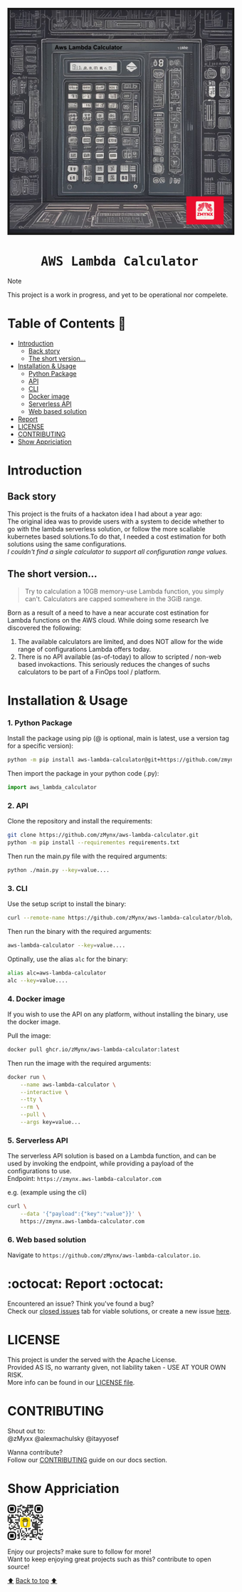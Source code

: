 <a name="top"></a>

<p align="center">
<img src="./docs/assets/IMG_0416.PNG" alt="aws-lambda-calculator" height="500" width="500" border="5"/>
</p>
<h1 align="center"><samp> AWS Lambda Calculator</samp></h1>

> [!NOTE]
> This project is a work in progress, and yet to be operational nor compelete.

# Table of Contents :bookmark_tabs:

- [Introduction](#introduction)
  - [Back story](#back-story)
  - [The short version...](#the-short-version)
- [Installation & Usage](#installation--usage)
  - [Python Package](#1-python-package)
  - [API](#2-api)
  - [CLI](#3-cli)
  - [Docker image](#4-docker-image)
  - [Serverless API](#5-serverless-api)
  - [Web based solution](#6-web-based-solution)
- [Report](#octocat-report-octocat)
- [LICENSE](#license)
- [CONTRIBUTING](#contributing)
- [Show Appriciation](#show-appriciation)

# Introduction

## Back story

This project is the fruits of a hackaton idea I had about a year ago:\
The original idea was to provide users with a system to decide whether to go with the lambda serverless solution, or follow the more scallable kubernetes based solutions\.To do that, I needed a cost estimation for both solutions using the same configurations.\
_I couldn't find a single calculator to support all configuration range values._

## The short version...

> Try to calculation a 10GB memory-use Lambda function, you simply can't. Calculators are capped somewhere in the 3GiB range.

Born as a result of a need to have a near accurate cost estination for Lambda functions on the AWS cloud. While doing some research Ive discovered the following:

1. The available calculators are limited, and does NOT allow for the wide range of configurations Lambda offers today.
2. There is no API available (as-of-today) to allow to scripted / non-web based invokactions. This seriously reduces the changes of suchs calculators to be part of a FinOps tool / platform.

# Installation & Usage

### 1. Python Package

Install the package using pip (@<version> is optional, main is latest, use a version tag for a specific version):

```bash
python -m pip install aws-lambda-calculator@git+https://github.com/zmynx/aws-lambda-calculator#egg=aws-lambda-calculator&subdirectory=aws-lambda-calculator@main
```

Then import the package in your python code (.py):

```python
import aws_lambda_calculator
```

### 2. API

Clone the repository and install the requirements:

```bash
git clone https://github.com/zMynx/aws-lambda-calculator.git
python -m pip install --requirementes requirements.txt
```

Then run the main.py file with the required arguments:

```bash
python ./main.py --key=value....
```

### 3. CLI

Use the setup script to install the binary:

```bash
curl --remote-name https://github.com/zMynx/aws-lambda-calculator/blob/main/run.sh | bash -s -- --install
```

Then run the binary with the required arguments:

```bash
aws-lambda-calculator --key=value....
```

Optinally, use the alias `alc` for the binary:

```bash
alias alc=aws-lambda-calculator
alc --key=value....
```

### 4. Docker image

If you wish to use the API on any platform, without installing the binary, use the docker image.

Pull the image:

```bash
docker pull ghcr.io/zMynx/aws-lambda-calculator:latest
```

Then run the image with the required arguments:

```bash
docker run \
    --name aws-lambda-calculator \
    --interactive \
    --tty \
    --rm \
    --pull \
    --args key=value...
```

### 5. Serverless API

The serverless API solution is based on a Lambda function, and can be used by invoking the endpoint, while providing a payload of the configurations to use.\
Endpoint: `https://zmynx.aws-lambda-calculator.com`

e.g. (example using the cli)

```bash
curl \
    --data '{"payload":{"key":"value"}}' \
    https://zmynx.aws-lambda-calculator.com
```

### 6. Web based solution

Navigate to `https://github.com/zMynx/aws-lambda-calculator.io`.

# :octocat: Report :octocat:

Encountered an issue? Think you've found a bug?\
Check our [closed issues](https://github.com/zMynx/aws-lambda-calculator/issues?q=is%3Aissue%20state%3Aclosed) tab for viable solutions, or create a new issue [here](https://github.com/zMynx/aws-lambda-calculator/issues/new/choose).

# LICENSE

This project is under the served with the Apache License.\
Provided AS IS, no warranty given, not liability taken - USE AT YOUR OWN RISK.\
More info can be found in our [LICENSE file](./LICENSE).

# CONTRIBUTING

Shout out to:\
@zMyxx @alexmachulsky @itayyosef

Wanna contribute?\
Follow our [CONTRIBUTING](./docs/CONTRIBUTING) guide on our docs section.

# Show Appriciation

<img src="./docs/assets/bmc_qr.png" alt="buy-me-a-coffee-qr-code" style="width:80px;height:80px;"></a>

Enjoy our projects? make sure to follow for more!\
Want to keep enjoying great projects such as this? contribute to open source!

[:arrow_up:](#top) [Back to top](#top) [:arrow_up:](#top)
